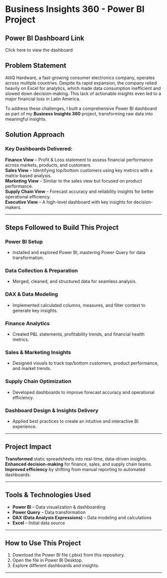 # Business Insights 360 - Power BI Project

## Power BI Dashboard Link
Click here to view the dashboard

## Problem Statement

AtliQ Hardware, a fast-growing consumer electronics company, operates across multiple countries. Despite its rapid expansion, the company relied heavily on Excel for analytics, which made data consumption inefficient and slowed down decision-making. This lack of actionable insights even led to a major financial loss in Latin America.

To address these challenges, I built a comprehensive Power BI dashboard as part of my **Business Insights 360** project, transforming raw data into meaningful insights.

## Solution Approach

### Key Dashboards Delivered:

**Finance View** – Profit & Loss statement to assess financial performance across markets, products, and customers.\
**Sales View** – Identifying top/bottom customers using key metrics with a matrix-based analysis.\
**Marketing View** – Similar to the sales view but focused on product performance.\
**Supply Chain View** – Forecast accuracy and reliability insights for better operational efficiency.\
**Executive View** – A high-level dashboard with key insights for decision-makers.

---

## Steps Followed to Build This Project

### Power BI Setup

- Installed and explored Power BI, mastering Power Query for data transformation.

### Data Collection & Preparation

- Merged, cleaned, and structured data for seamless analysis.

### DAX & Data Modeling

- Implemented calculated columns, measures, and filter context to generate key insights.

### Finance Analytics

- Created P&L statements, profitability trends, and financial health metrics.

### Sales & Marketing Insights

- Designed visuals to track top/bottom customers, product performance, and market trends.

###  Supply Chain Optimization

- Developed dashboards to improve forecast accuracy and operational efficiency.

### Dashboard Design & Insights Delivery

- Applied best practices to create an intuitive and interactive BI experience.

---

## Project Impact

**Transformed** static spreadsheets into real-time, data-driven insights.\
**Enhanced decision-making** for finance, sales, and supply chain teams.\
**Improved efficiency** by shifting from manual reporting to automated dashboards.

---

## Tools & Technologies Used

- **Power BI** – Data visualization & dashboarding
- **Power Query** – Data transformation
- **DAX (Data Analysis Expressions)** – Data modeling and calculations
- **Excel** – Initial data source

---

## How to Use This Project

1. Download the Power BI file (.pbix) from this repository.
2. Open the file in Power BI Desktop.
3. Explore different dashboards and insights.

---
